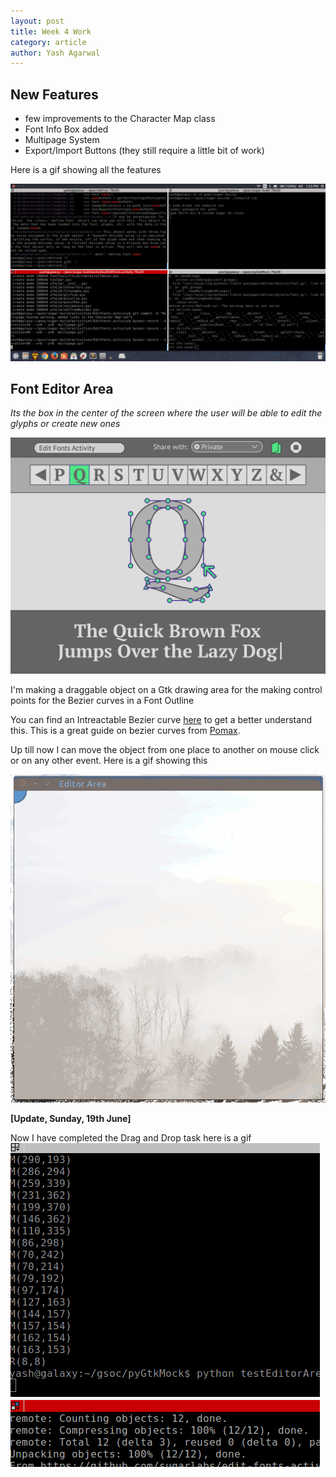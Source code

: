 ```yaml
---
layout: post
title: Week 4 Work
category: article
author: Yash Agarwal
---
```


## New Features

* few improvements to the Character Map class
* Font Info Box added 
* Multipage System
* Export/Import Buttons (they still require a little bit of work)

Here is a gif showing all the features

![pic](files/img/multipage.gif)

## Font Editor Area
_Its the box in the center of the screen where the user will be able to edit the glyphs or create new ones_

![pic](files/img/wireframe_concept_01_first_prototype.svg)

I'm making a draggable object on a Gtk drawing area for the making control points for the Bezier curves in a Font Outline

You can find an Intreactable Bezier curve [here](http://pomax.github.io/bezierinfo/#introduction) to get a better understand this. This is a great guide on bezier curves from [Pomax](https://twitter.com/TheRealPomax). 

Up till now I can move the object from one place to another on mouse click or on any other event.
Here is a gif showing this
 
![pic](files/img/moving-point.gif)

__[Update, Sunday, 19th June]__

Now I have completed the Drag and Drop task
here is a gif
![pic](files/img/drag_point.gif)